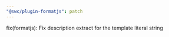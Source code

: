 ```yaml
---
"@swc/plugin-formatjs": patch
---
```


fix(formatjs): Fix description extract for the template literal string
